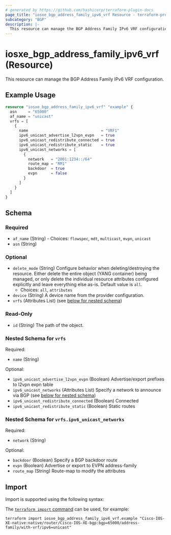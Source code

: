 ```yaml
---
# generated by https://github.com/hashicorp/terraform-plugin-docs
page_title: "iosxe_bgp_address_family_ipv6_vrf Resource - terraform-provider-iosxe"
subcategory: "BGP"
description: |-
  This resource can manage the BGP Address Family IPv6 VRF configuration.
---
```


# iosxe_bgp_address_family_ipv6_vrf (Resource)

This resource can manage the BGP Address Family IPv6 VRF configuration.

## Example Usage

```terraform
resource "iosxe_bgp_address_family_ipv6_vrf" "example" {
  asn     = "65000"
  af_name = "unicast"
  vrfs = [
    {
      name                                = "VRF1"
      ipv6_unicast_advertise_l2vpn_evpn   = true
      ipv6_unicast_redistribute_connected = true
      ipv6_unicast_redistribute_static    = true
      ipv6_unicast_networks = [
        {
          network   = "2001:1234::/64"
          route_map = "RM1"
          backdoor  = true
          evpn      = false
        }
      ]
    }
  ]
}
```

<!-- schema generated by tfplugindocs -->
## Schema

### Required

- `af_name` (String) - Choices: `flowspec`, `mdt`, `multicast`, `mvpn`, `unicast`
- `asn` (String)

### Optional

- `delete_mode` (String) Configure behavior when deleting/destroying the resource. Either delete the entire object (YANG container) being managed, or only delete the individual resource attributes configured explicitly and leave everything else as-is. Default value is `all`.
  - Choices: `all`, `attributes`
- `device` (String) A device name from the provider configuration.
- `vrfs` (Attributes List) (see [below for nested schema](#nestedatt--vrfs))

### Read-Only

- `id` (String) The path of the object.

<a id="nestedatt--vrfs"></a>
### Nested Schema for `vrfs`

Required:

- `name` (String)

Optional:

- `ipv6_unicast_advertise_l2vpn_evpn` (Boolean) Advertise/export prefixes to l2vpn evpn table
- `ipv6_unicast_networks` (Attributes List) Specify a network to announce via BGP (see [below for nested schema](#nestedatt--vrfs--ipv6_unicast_networks))
- `ipv6_unicast_redistribute_connected` (Boolean) Connected
- `ipv6_unicast_redistribute_static` (Boolean) Static routes

<a id="nestedatt--vrfs--ipv6_unicast_networks"></a>
### Nested Schema for `vrfs.ipv6_unicast_networks`

Required:

- `network` (String)

Optional:

- `backdoor` (Boolean) Specify a BGP backdoor route
- `evpn` (Boolean) Advertise or export to EVPN address-family
- `route_map` (String) Route-map to modify the attributes

## Import

Import is supported using the following syntax:

The [`terraform import` command](https://developer.hashicorp.com/terraform/cli/commands/import) can be used, for example:

```shell
terraform import iosxe_bgp_address_family_ipv6_vrf.example "Cisco-IOS-XE-native:native/router/Cisco-IOS-XE-bgp:bgp=65000/address-family/with-vrf/ipv6=unicast"
```
